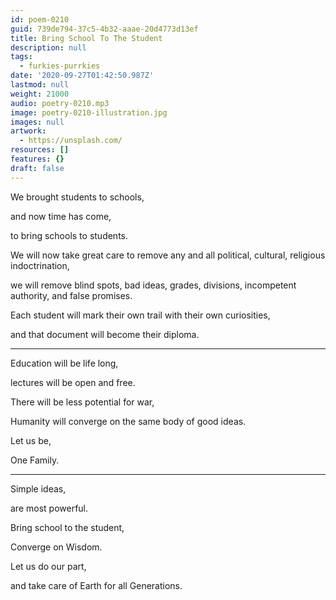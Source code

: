 ```yaml
---
id: poem-0210
guid: 739de794-37c5-4b32-aaae-20d4773d13ef
title: Bring School To The Student
description: null
tags:
  - furkies-purrkies
date: '2020-09-27T01:42:50.987Z'
lastmod: null
weight: 21000
audio: poetry-0210.mp3
image: poetry-0210-illustration.jpg
images: null
artwork:
  - https://unsplash.com/
resources: []
features: {}
draft: false
---
```


We brought students to schools,

and now time has come,

to bring schools to students.

We will now take great care to remove any and all political, cultural, religious indoctrination,

we will remove blind spots, bad ideas, grades, divisions, incompetent authority, and false promises.

Each student will mark their own trail with their own curiosities,

and that document will become their diploma.

---

Education will be life long,

lectures will be open and free.

There will be less potential for war,

Humanity will converge on the same body of good ideas.

Let us be,

One Family.

---

Simple ideas,

are most powerful.

Bring school to the student,

Converge on Wisdom.

Let us do our part,

and take care of Earth for all Generations.
